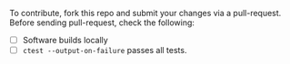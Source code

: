 To contribute, fork this repo and submit your changes via a pull-request.
Before sending pull-request, check the following:

- [ ] Software builds locally
- [ ] `ctest --output-on-failure` passes all tests.
